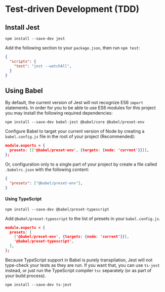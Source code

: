 # Test-driven Development (TDD)

## Install Jest

```shell
npm install --save-dev jest
```

Add the following section to your `package.json`, then run `npm test`:

```json
{
  "scripts": {
    "test": "jest --watchAll",
  }
}
```

## Using Babel

By default, the current version of Jest will not recognize ES6 `import` statements. In order for you to be able to use ES6 modules for this project you may install the following required dependencies:

```shell
npm install --save-dev babel-jest @babel/core @babel/preset-env
```

Configure Babel to target your current version of Node by creating a `babel.config.js` file in the root of your project (Recommended):

```json
module.exports = {
  presets: [['@babel/preset-env', {targets: {node: 'current'}}]],
};
```

Or, configuration only to a single part of your project by create a file called `.babelrc.json` with the following content:

```json
{
  "presets": ["@babel/preset-env"],
}
```

#### Using TypeScript

```shell
npm install --save-dev @babel/preset-typescript
```

Add `@babel/preset-typescript` to the list of presets in your `babel.config.js`.

```json
module.exports = {
  presets: [
    ['@babel/preset-env', {targets: {node: 'current'}}],
    '@babel/preset-typescript',
  ],
};
```

Because TypeScript support in Babel is purely transpilation, Jest will not type-check your tests as they are run. If you want that, you can use `ts-jest` instead, or just run the TypeScript compiler `tsc` separately (or as part of your build process).

```shell
npm install --save-dev ts-jest
```
